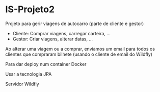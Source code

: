 # IS-Projeto2
 
Projeto para gerir viagens de autocarro (parte de cliente e gestor)

- Cliente: Comprar viagens, carregar carteira, ...
- Gestor: Criar viagens, alterar datas, ...

Ao alterar uma viagem ou a comprar, enviamos um email para todos os clientes que compraram bilhete (usando o cliente de email do Wildfly)


Para dar deploy num container Docker

Usar a tecnologia JPA

Servidor Wildfly

